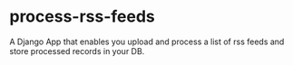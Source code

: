# process-rss-feeds
A Django App that enables you upload and process a list of rss feeds and store processed records in your DB.
